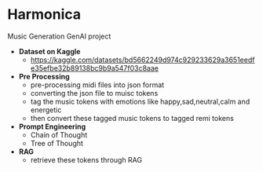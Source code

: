 # Harmonica
Music Generation GenAI project
- **Dataset on Kaggle**
  - https://kaggle.com/datasets/bd5662249d974c929233629a3651eedfe35efbe32b89138bc9b9a547f03c8aae
- **Pre Processing**
  - pre-processing midi files into json format
  - converting the json file to muisc tokens
  - tag the music tokens with emotions like happy,sad,neutral,calm and energetic
  - then convert these tagged music tokens to tagged remi tokens
- **Prompt Engineering**
  - Chain of Thought
  - Tree of Thought
- **RAG**
  - retrieve these tokens through RAG 

